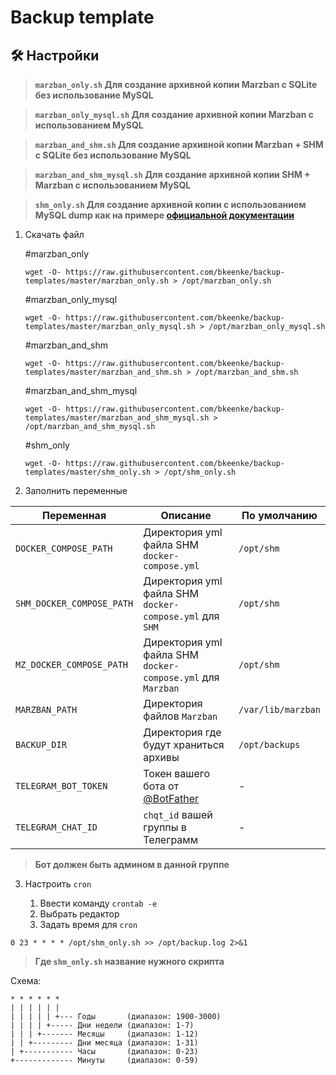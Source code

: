 # Backup template

## 🛠 Настройки

> **`marzban_only.sh` Для cоздание архивной копии Marzban с SQLite без использование MySQL**

> **`marzban_only_mysql.sh` Для cоздание архивной копии Marzban с использованием MySQL**

> **`marzban_and_shm.sh` Для cоздание архивной копии Marzban + SHM с SQLite без использование MySQL**

> **`marzban_and_shm_mysql.sh` Для cоздание архивной копии SHM + Marzban с использованием MySQL**

> **`shm_only.sh` Для cоздание архивной копии c использованием MySQL dump как на примере <a href="https://docs.myshm.ru/docs/manage/mysql/#%D1%81%D0%BE%D0%B7%D0%B4%D0%B0%D0%BD%D0%B8%D0%B5-%D0%B0%D1%80%D1%85%D0%B8%D0%B2%D0%BD%D0%BE%D0%B9-%D0%BA%D0%BE%D0%BF%D0%B8%D0%B8-backup">официальной документации</a>**


1. Скачать файл

   #marzban_only
   ```shell
   wget -O- https://raw.githubusercontent.com/bkeenke/backup-templates/master/marzban_only.sh > /opt/marzban_only.sh
   ```
   #marzban_only_mysql
   ```shell
   wget -O- https://raw.githubusercontent.com/bkeenke/backup-templates/master/marzban_only_mysql.sh > /opt/marzban_only_mysql.sh
   ```
   #marzban_and_shm
   ```shell
   wget -O- https://raw.githubusercontent.com/bkeenke/backup-templates/master/marzban_and_shm.sh > /opt/marzban_and_shm.sh
   ```
   #marzban_and_shm_mysql
   ```shell
   wget -O- https://raw.githubusercontent.com/bkeenke/backup-templates/master/marzban_and_shm_mysql.sh > /opt/marzban_and_shm_mysql.sh
   ```
   #shm_only
   ```shell
   wget -O- https://raw.githubusercontent.com/bkeenke/backup-templates/master/shm_only.sh > /opt/shm_only.sh
   ```
2. Заполнить переменные

| Переменная                | Описание                                                             | По умолчанию           |
| ------------------------- | -------------------------------------------------------------------- | ---------------------- |
| `DOCKER_COMPOSE_PATH`     | Директория yml файла SHM `docker-compose.yml`                        | `/opt/shm`             |
| `SHM_DOCKER_COMPOSE_PATH` | Директория yml файла SHM `docker-compose.yml` для `SHM`              | `/opt/shm`             |
| `MZ_DOCKER_COMPOSE_PATH`  | Директория yml файла SHM `docker-compose.yml` для `Marzban`          | `/opt/shm`             |
| `MARZBAN_PATH`            | Директория файлов `Marzban`                                          | `/var/lib/marzban`     |
| `BACKUP_DIR`              | Директория где будут храниться архивы                                | `/opt/backups` |
| `TELEGRAM_BOT_TOKEN`      | Токен вашего бота от <a href="https://t.me/BotFather">@BotFather</a> | -                      |
| `TELEGRAM_CHAT_ID`        | `chqt_id` вашей группы в Телеграмм                                   | -                      |

  > **Бот должен быть админом в данной группе**

3. Настроить `cron`

    1. Ввести команду `crontab -e`
    2. Выбрать редактор
    3. Задать время для `cron`
```shell
0 23 * * * * /opt/shm_only.sh >> /opt/backup.log 2>&1
```
  > **Где `shm_only.sh` название нужного скрипта**

Cхема:
```shell
* * * * * *
| | | | | | 
| | | | | +--- Годы       (диапазон: 1900-3000)
| | | | +----- Дни недели (диапазон: 1-7)
| | | +------- Месяцы     (диапазон: 1-12)
| | +--------- Дни месяца (диапазон: 1-31)
| +----------- Часы       (диапазон: 0-23)
+------------- Минуты     (диапазон: 0-59)
```